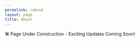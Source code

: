 ```yaml
---
permalink: /about
layout: page
title: About
---
```


🛠️ Page Under Construction - Exciting Updates Coming Soon!
